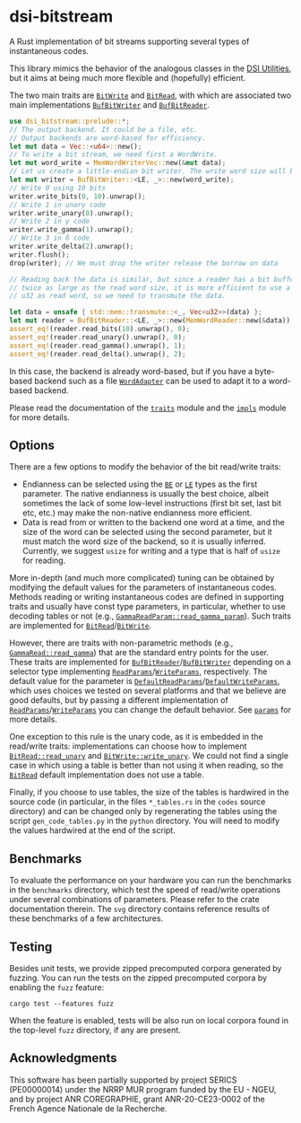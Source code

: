 # dsi-bitstream

A Rust implementation of bit streams supporting several types of instantaneous codes.

This library mimics the behavior of the analogous classes in the [DSI
Utilities](https://dsiutils.di.unimi.it/), but it aims at being much more
flexible and (hopefully) efficient.

The two main traits are [`BitWrite`] and [`BitRead`], with which are associated
two main implementations [`BufBitWriter`] and [`BufBitReader`].

```rust
use dsi_bitstream::prelude::*;
// The output backend. It could be a file, etc. 
// Output backends are word-based for efficiency.
let mut data = Vec::<u64>::new();
// To write a bit stream, we need first a WordWrite.
let mut word_write = MemWordWriterVec::new(&mut data);
// Let us create a little-endian bit writer. The write word size will be inferred.
let mut writer = BufBitWriter::<LE, _>::new(word_write);
// Write 0 using 10 bits
writer.write_bits(0, 10).unwrap();
// Write 1 in unary code
writer.write_unary(0).unwrap();
// Write 2 in γ code
writer.write_gamma(1).unwrap();
// Write 3 in δ code
writer.write_delta(2).unwrap();
writer.flush();
drop(writer); // We must drop the writer release the borrow on data

// Reading back the data is similar, but since a reader has a bit buffer
// twice as large as the read word size, it is more efficient to use a 
// u32 as read word, so we need to transmute the data.

let data = unsafe { std::mem::transmute::<_, Vec<u32>>(data) };
let mut reader = BufBitReader::<LE, _>::new(MemWordReader::new(&data));
assert_eq!(reader.read_bits(10).unwrap(), 0);
assert_eq!(reader.read_unary().unwrap(), 0);
assert_eq!(reader.read_gamma().unwrap(), 1);
assert_eq!(reader.read_delta().unwrap(), 2);
```

In this case, the backend is already word-based, but if you have a byte-based
backend such as a file [`WordAdapter`] can be used to adapt it to a word-based
backend.

Please read the documentation of the [`traits`] module and the [`impls`] module
for more details.

## Options

There are a few options to modify the behavior of the bit read/write traits:

- Endianness can be selected using the [`BE`] or [`LE`] types as the first
  parameter. The native endianness is usually the best choice, albeit sometimes
  the lack of some low-level instructions (first bit set, last bit etc, etc.)
  may make the non-native endianness more efficient.
- Data is read from or written to the backend one word at a time, and the size
  of the word can be selected using the second parameter, but it must match the
  word size of the backend, so it is usually inferred. Currently, we suggest
  `usize` for writing and a type that is half of `usize` for reading.

More in-depth (and much more complicated) tuning can be obtained by modifying
the default values for the parameters of instantaneous codes. Methods reading or
writing instantaneous codes are defined in supporting traits and usually have
const type parameters, in particular, whether to use decoding tables or not
(e.g., [`GammaReadParam::read_gamma_param`]). Such traits are implemented for
[`BitRead`]/[`BitWrite`].

However, there are traits with non-parametric methods (e.g.,
[`GammaRead::read_gamma`]) that are the standard entry points for the user.
These traits are implemented for [`BufBitReader`]/[`BufBitWriter`] depending on
a selector type implementing [`ReadParams`]/[`WriteParams`], respectively.
The default value for the parameter is
[`DefaultReadParams`]/[`DefaultWriteParams`], which uses choices we tested on
several platforms and that we believe are good defaults, but by passing a
different implementation of [`ReadParams`]/[`WriteParams`] you can change the
default behavior. See [`params`] for more details.

One exception to this rule is the unary code, as it is embedded in the
read/write traits: implementations can choose how to implement
[`BitRead::read_unary`] and [`BitWrite::write_unary`].
We could not find a single case in which using a table is
better than not using it when reading, so the [`BitRead`] default
implementation does not use a table.

Finally, if you choose to use tables, the size of the tables is hardwired in the
source code (in particular, in the files `*_tables.rs` in the `codes` source
directory) and can be changed only by regenerating the tables using the script
`gen_code_tables.py` in the `python` directory. You will need to modify the
values hardwired at the end of the script.

## Benchmarks

To evaluate the performance on your hardware you can run the
benchmarks in the `benchmarks` directory, which test the speed of read/write
operations under several combinations of parameters. Please refer to the crate
documentation therein. The `svg` directory contains reference results of these
benchmarks of a few architectures.

## Testing

Besides unit tests, we provide zipped precomputed corpora generated by fuzzing.
You can run the tests on the zipped precomputed corpora by enabling the `fuzz`
feature:

```shell
cargo test --features fuzz
```

When the feature is enabled, tests will be also run on local corpora found in
the top-level `fuzz` directory, if any are present.

## Acknowledgments

This software has been partially supported by project SERICS (PE00000014) under
the NRRP MUR program funded by the EU - NGEU, and by project ANR COREGRAPHIE,
grant ANR-20-CE23-0002 of the French Agence Nationale de la Recherche.

[`BitRead`]: https://docs.rs/dsi-bitstream/latest/dsi_bitstream/traits/trait.BitRead.html
[`BitWrite`]: https://docs.rs/dsi-bitstream/latest/dsi_bitstream/traits/trait.BitWrite.html
[`BufBitReader`]: https://docs.rs/dsi-bitstream/latest/dsi_bitstream/impls/struct.BufBitReader.html
[`BufBitWriter`]: https://docs.rs/dsi-bitstream/latest/dsi_bitstream/impls/struct.BufBitWriter.html
[`ReadParams`]: https://docs.rs/dsi-bitstream/latest/dsi_bitstream/codes/params/trait.ReadParams.html
[`WriteParams`]: https://docs.rs/dsi-bitstream/latest/dsi_bitstream/codes/params/trait.WriteParams.html
[`GammaReadParam::read_gamma_param`]: https://docs.rs/dsi-bitstream/latest/dsi_bitstream/codes/gamma/trait.GammaReadParam.html#tymethod.read_gamma_param
[`WordAdapter`]: https://docs.rs/dsi-bitstream/latest/dsi_bitstream/impls/struct.WordAdapter.html
[`traits`]: https://docs.rs/dsi-bitstream/latest/dsi_bitstream/traits/index.html
[`impls`]: https://docs.rs/dsi-bitstream/latest/dsi_bitstream/impls/index.html
[`params`]: https://docs.rs/dsi-bitstream/latest/dsi_bitstream/codes/params/index.html
[`GammaRead::read_gamma`]: https://docs.rs/dsi-bitstream/latest/dsi_bitstream/codes/gamma/trait.GammaRead.html#tymethod.read_gamma
[`BE`]: https://docs.rs/dsi-bitstream/latest/dsi_bitstream/traits/type.BE.html
[`LE`]: https://docs.rs/dsi-bitstream/latest/dsi_bitstream/traits/type.LE.html
[`DefaultReadParams`]: https://docs.rs/dsi-bitstream/latest/dsi_bitstream/codes/params/struct.DefaultReadParams.html
[`DefaultWriteParams`]: https://docs.rs/dsi-bitstream/latest/dsi_bitstream/codes/params/struct.DefaultWriteParams.html
[`BitRead::read_unary`]: https://docs.rs/dsi-bitstream/latest/dsi_bitstream/traits/trait.BitRead.html#method.read_unary
[`BitWrite::write_unary`]: https://docs.rs/dsi-bitstream/latest/dsi_bitstream/traits/trait.BitWrite.html#method.write_unary
